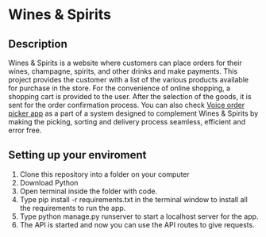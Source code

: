 # Wines & Spirits
## Description
Wines & Spirits is a website where customers can place orders for their wines, champagne, spirits, and other drinks and make payments.
This project provides the customer with a list of the various products available for purchase in the store. For the convenience of online shopping, a shopping cart is provided to the user. After the selection of the goods, it is sent for the order confirmation process.
You can also check [Voice order picker app](https://github.com/Wildchayote/Python_aop/blob/Improve/Voice_Order_picker_App.py) as a part of a system designed to complement Wines & Spirits by making the picking, sorting and delivery process seamless, efficient and error free.
## Setting up your enviroment
1. Clone this repository into a folder on your computer
2. Download Python
3. Open terminal inside the folder with code.
4. Type pip install -r requirements.txt in the terminal window to install all the requirements to run the app.
5. Type python manage.py runserver to start a localhost server for the app.
6. The API is started and now you can use the API routes to give requests.
